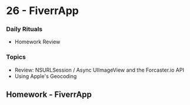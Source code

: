 # 26 - FiverrApp

### Daily Rituals

* Homework Review

### Topics

* Review: NSURLSession / Async UIImageView and the Forcaster.io API
* Using Apple's Geocoding

## Homework - FiverrApp

